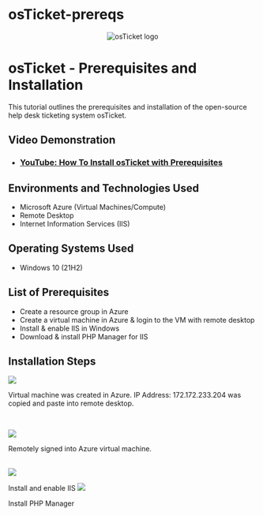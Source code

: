 # osTicket-prereqs
<p align="center">
<img src="https://i.imgur.com/Clzj7Xs.png" alt="osTicket logo"/>
</p>

<h1>osTicket - Prerequisites and Installation</h1>
This tutorial outlines the prerequisites and installation of the open-source help desk ticketing system osTicket.<br />


<h2>Video Demonstration</h2>

- ### [YouTube: How To Install osTicket with Prerequisites](https://www.youtube.com)

<h2>Environments and Technologies Used</h2>

- Microsoft Azure (Virtual Machines/Compute)
- Remote Desktop
- Internet Information Services (IIS)

<h2>Operating Systems Used </h2>

- Windows 10</b> (21H2)

<h2>List of Prerequisites</h2>

- Create a resource group in Azure
- Create a virtual machine in Azure & login to the VM with remote desktop
- Install & enable IIS in Windows
- Download & install PHP Manager for IIS
  

<h2>Installation Steps</h2>

<p>
<img src="https://github.com/L3Renee/osticket-prereqs/assets/147538608/8d09c9ff-671b-4b0b-8d94-1bbb97409618"/>
</p>
<p>
Virtual machine was created in Azure. IP Address: 172.172.233.204 was copied and paste into remote desktop. 
</p>
<br />

<p>
<img src="https://github.com/L3Renee/osticket-prereqs/assets/147538608/b4977736-80be-48f7-910b-b5686e064fea"/>

</p>
Remotely signed into Azure virtual machine.
</p>
<br />

<img src="https://github.com/L3Renee/osticket-prereqs/assets/147538608/de6532d4-724d-4e2a-9817-5efebef9198f"/>

<p>
Install and enable IIS
  
<img src="https://github.com/L3Renee/osticket-prereqs/assets/147538608/416cce27-f4ca-48da-bdc8-b3aa8a544aeb"/>

</p>
Install PHP Manager
<p>

</p>
<br />
